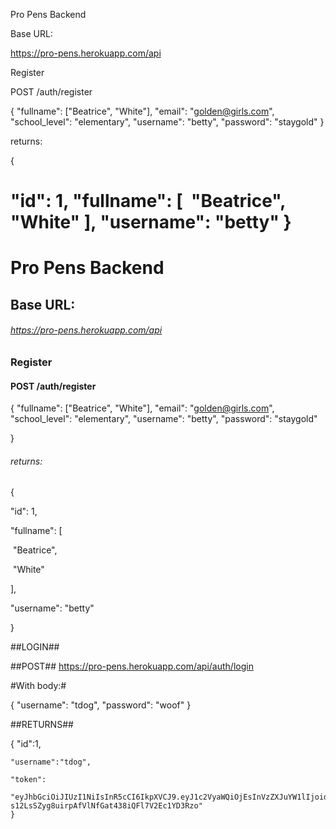 
Pro Pens Backend

Base URL:

https://pro-pens.herokuapp.com/api

Register

POST /auth/register

{ "fullname": ["Beatrice", "White"],
"email": "golden@girls.com",
"school_level": "elementary",
"username": "betty",
"password": "staygold"
}

returns:

{

"id": 1,
"fullname":
[
​ "Beatrice",
​ "White"
],
"username": "betty"
}
=======
# Pro Pens Backend



## Base URL: 

###### https://pro-pens.herokuapp.com/api

### Register

#### POST  /auth/register



{
	"fullname": ["Beatrice", "White"],
	"email": "golden@girls.com",
	"school_level": "elementary",
	"username": "betty",
	"password": "staygold"
	
}

###### returns:

{

  "id": 1,

  "fullname": [

​    "Beatrice",

​    "White"

  ],

  "username": "betty"

}


##LOGIN##

##POST## https://pro-pens.herokuapp.com/api/auth/login

#With body:#

{
	"username": "tdog",
	"password": "woof"
}

##RETURNS##

{
	"id":1,
	
	"username":"tdog",
	
	"token":
	
	"eyJhbGciOiJIUzI1NiIsInR5cCI6IkpXVCJ9.eyJ1c2VyaWQiOjEsInVzZXJuYW1lIjoidGRvZyIsImlhdCI6MTU3ODAzMjI5MiwiZXhwIjoxNTc4MDM5NDkyfQ.-s12LsSZyg8uirpAfVlNfGat438iQFl7V2Ec1YD3Rzo"
	}